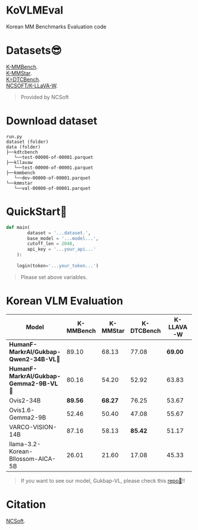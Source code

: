 # KoVLMEval
Korean MM Benchmarks Evaluation code
   
# Datasets😎
[K-MMBench](https://huggingface.co/datasets/NCSOFT/K-MMBench).  
[K-MMStar](https://huggingface.co/datasets/NCSOFT/K-MMStar).  
[K=DTCBench](https://huggingface.co/datasets/NCSOFT/K-DTCBench).  
[NCSOFT/K-LLaVA-W](https://huggingface.co/datasets/NCSOFT/K-LLaVA-W).  
> Provided by NCSoft
  
# Download dataset
```
run.py
dataset (folder)
data (folder)
├──kdtcbench
   └──test-00000-of-00001.parquet
├──kllavaw
   └──test-00000-of-00001.parquet
├──kmmbench
   └──dev-00000-of-00001.parquet
└──kmmstar
   └──val-00000-of-00001.parquet
```
   
# QuickStart🤗
```python
def main(
        dataset = '...dataset.',
        base_model = '...model...',
        cutoff_len = 2048,
        api_key = '...your_api...'
    ):
    
    login(token='...your_token...')
```
> Please set above variables.
  
# Korean VLM Evaluation
| Model | K-MMBench | K-MMStar| K-DTCBench | K-LLAVA-W | Average |
| --- | --- | --- | --- | --- | --- |
| **HumanF-MarkrAI/Gukbap-Qwen2-34B-VL🍚** | 89.10 | 68.13 | 77.08 | **69.00** | **75.83** |
| **HumanF-MarkrAI/Gukbap-Gemma2-9B-VL🍚** | 80.16 | 54.20 | 52.92 | 63.83 | 62.78 |
| Ovis2-34B | **89.56** | **68.27** | 76.25 | 53.67 | 71.94 |
| Ovis1.6-Gemma2-9B | 52.46 | 50.40 | 47.08 | 55.67 | 51.40 |
| VARCO-VISION-14B | 87.16 | 58.13 | **85.42** | 51.17 | 70.47 | 
| llama-3.2-Korean-Bllossom-AICA-5B	 | 26.01 | 21.60 | 17.08 | 45.33 | 27.51 |   
> If you want to see our model, Gukbap-VL, please check this [repo🍚](https://github.com/Marker-Inc-Korea/KO-LMM-FFT)!!
    
# Citation
[NCSoft](https://huggingface.co/NCSOFT).  
